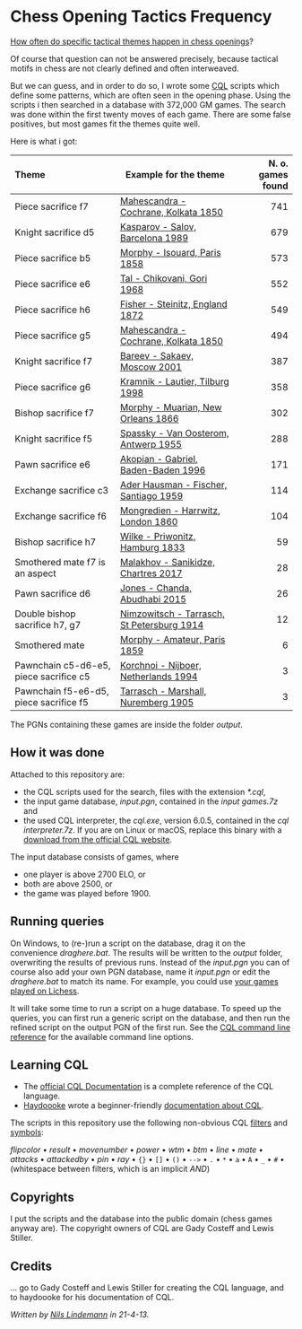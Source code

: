 # Chess Opening Tactics Frequency

[How often do specific tactical themes happen in chess openings](https://chess.stackexchange.com/questions/34683/most-common-tactic-motifs-in-the-opening-phase-of-chess)?

Of course that question can not be answered precisely, because tactical motifs in chess are not clearly defined and often interweaved.

But we can guess, and in order to do so, I wrote some [CQL](http://gadycosteff.com/cql/) scripts which define some patterns, which are often seen in the opening phase. Using the scripts i then searched in a database with 372,000 GM games. The search was done within the first twenty moves of each game. There are some false positives, but most games fit the themes quite well.

Here is what i got:

Theme|Example for the theme|N. o. games found
:---|---|---:
Piece sacrifice f7 | [Mahescandra - Cochrane, Kolkata 1850](https://lichess.org/dj70pPyz#37) | 741
Knight sacrifice d5 | [Kasparov - Salov, Barcelona 1989](https://lichess.org/Op4VDhtF#22) | 679
Piece sacrifice b5 | [Morphy - Isouard, Paris 1858](https://lichess.org/sayPmXB3#18) | 573
Piece sacrifice e6 | [Tal - Chikovani, Gori 1968](https://lichess.org/78Qe3YyJ#36) | 552
Piece sacrifice h6 | [Fisher - Steinitz, England 1872](https://lichess.org/TNWsLQEg/black#29) | 549
Piece sacrifice g5 | [Mahescandra - Cochrane, Kolkata 1850](https://lichess.org/FijXBBEv/black#17) | 494
Knight sacrifice f7 | [Bareev - Sakaev, Moscow 2001](https://lichess.org/5HRQvPuA#36) | 387
Piece sacrifice g6 | [Kramnik - Lautier, Tilburg 1998](https://lichess.org/jye9gBoi#36) | 358
Bishop sacrifice f7 | [Morphy - Muarian, New Orleans 1866](https://lichess.org/BaqxSr7Y#12) | 302
Knight sacrifice f5 | [Spassky - Van Oosterom, Antwerp 1955](https://lichess.org/K6w16ky4#32) | 288
Pawn sacrifice e6 | [Akopian - Gabriel, Baden-Baden 1996](https://lichess.org/FIkLhcnq#10) | 171
Exchange sacrifice c3 | [Ader Hausman - Fischer, Santiago 1959](https://lichess.org/ANM0U9CM/black#35) | 114
Exchange sacrifice f6 | [Mongredien - Harrwitz, London 1860](https://lichess.org/l9tHh8Ns/black#39) | 104
Bishop sacrifice h7 | [Wilke - Priwonitz, Hamburg 1833](https://lichess.org/RkHwTFp8/black#17) | 59
Smothered mate f7 is an aspect | [Malakhov - Sanikidze, Chartres 2017](https://lichess.org/KkFEs213#44) | 28
Pawn sacrifice d6 | [Jones - Chanda, Abudhabi 2015](https://lichess.org/fjst8n6z#32) | 26
Double bishop sacrifice h7, g7 | [Nimzowitsch - Tarrasch, St Petersburg 1914](https://lichess.org/EoNu3agm/black#37)| 12
Smothered mate | [Morphy - Amateur, Paris 1859](https://lichess.org/5gL58B5R#38) | 6
Pawnchain c5-d6-e5, piece sacrifice c5 | [Korchnoi - Nijboer, Netherlands 1994](https://lichess.org/gKjAjD7h#34) | 3
Pawnchain f5-e6-d5, piece sacrifice f5 | [Tarrasch - Marshall, Nuremberg 1905](https://lichess.org/bFSy3CQQ#36) | 3

The PGNs containing these games are inside the folder *output*.

## How it was done

Attached to this repository are:

* the CQL scripts used for the search, files with the extension _*.cql_,
* the input game database, _input.pgn_, contained in the *input games.7z* and
* the used CQL interpreter, the _cql.exe_, version 6.0.5, contained in the *cql interpreter.7z*. If you are on Linux or macOS, replace this binary with a [download from the official CQL website](http://gadycosteff.com/cql/download.html).

The input database consists of games, where

* one player is above 2700 ELO, or
* both are above 2500, or
* the game was played before 1900.

## Running queries

On Windows, to (re-)run a script on the database, drag it on the convenience _draghere.bat_. The results will be written to the _output_ folder, overwriting the results of previous runs. Instead of the _input.pgn_ you can of course also add your own PGN database, name it *input.pgn* or edit the _draghere.bat_ to match its name. For example, you could use [your games played on Lichess](https://lichess.org/api#operation/apiGamesUser).

It will take some time to run a script on a huge database. To speed up the queries, you can first run a generic script on the database, and then run the refined script on the output PGN of the first run. See the [CQL command line reference](http://gadycosteff.com/cql/options.html) for the available command line options.

## Learning CQL

* The [official CQL Documentation](http://gadycosteff.com/cql/) is a complete reference of the CQL language.
* [Haydoooke](https://github.com/haydoooke) wrote a beginner-friendly [documentation about CQL](https://haydoooke.github.io/Scidpp/cqltut.html).

The scripts in this repository use the following non-obvious CQL [filters](http://gadycosteff.com/cql/filtertable.html) and [symbols](http://gadycosteff.com/cql/symbolindex.html):

_flipcolor_ • _result_ • _movenumber_ • _power_ • _wtm_ • _btm_ • _line_ • _mate_ • _attacks_ • _attackedby_ • _pin_ • _ray_ • `{}` • `[]` • `()` • `-->` • `.` • `*` • `a` • `A` • `_` • `#` • (whitespace between filters, which is an implicit _AND_)

## Copyrights

I put the scripts and the database into the public domain (chess games anyway are). The copyright owners of CQL are Gady Costeff and Lewis Stiller.

## Credits

... go to Gady Costeff and Lewis Stiller for creating the CQL language, and to haydoooke for his documentation of CQL.

_Written by [Nils Lindemann](https://github.com/nilslindemann) in 21-4-13._
